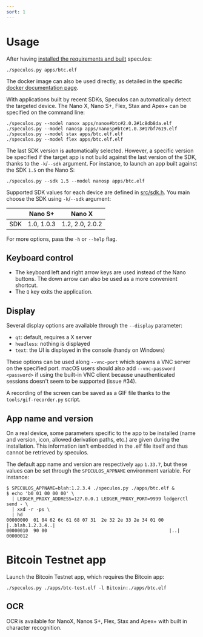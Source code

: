 ```yaml
---
sort: 1
---
```


# Usage

After having [installed the requirements and built](../installation/build.md) speculos:

```shell
./speculos.py apps/btc.elf
```

The docker image can also be used directly, as detailed in the specific [docker documentation page](docker.md).

With applications built by recent SDKs, Speculos can automatically detect the targeted device. The Nano X, Nano S+, Flex, Stax and Apex+ can be specified on the command line:

```shell
./speculos.py --model nanox apps/nanox#btc#2.0.2#1c8db8da.elf
./speculos.py --model nanosp apps/nanosp#btc#1.0.3#17bf7619.elf
./speculos.py --model stax apps/btc.elf.elf
./speculos.py --model flex apps/btc.elf.elf
```

The last SDK version is automatically selected. However, a specific version
be specified if the target app is not build against the last version of the SDK,
thanks to the `-k`/`--sdk` argument. For instance, to launch an app built
against the SDK `1.5` on the Nano S:

```shell
./speculos.py --sdk 1.5 --model nanosp apps/btc.elf
```

Supported SDK values for each device are defined in [src/sdk.h](https://github.com/LedgerHQ/speculos/blob/master/src/sdk.h).
You main choose the SDK using `-k`/`--sdk` argument:

|     | Nano S+    | Nano X          |
|-----|------------|-----------------|
| SDK | 1.0, 1.0.3 | 1.2, 2.0, 2.0.2 |

For more options, pass the `-h` or `--help` flag.

## Keyboard control

- The keyboard left and right arrow keys are used instead of the Nano buttons.
  The down arrow can also be used as a more convenient shortcut.
- The `Q` key exits the application.

## Display

Several display options are available through the `--display` parameter:

- `qt`: default, requires a X server
- `headless`: nothing is displayed
- `text`: the UI is displayed in the console (handy on Windows)

These options can be used along `--vnc-port` which spawns a VNC server on the
specified port. macOS users should also add `--vnc-password <password>` if using
the built-in VNC client because unauthenticated sessions doesn't seem to be
supported (issue #34).

A recording of the screen can be saved as a GIF file thanks to the
`tools/gif-recorder.py` script.

## App name and version

On a real device, some parameters specific to the app to be installed (name and
version, icon, allowed derivation paths, etc.) are given during the
installation. This information isn't embedded in the .elf file itself and thus
cannot be retrieved by speculos.

The default app name and version are respectively `app` `1.33.7`, but these
values can be set through the `SPECULOS_APPNAME` environment variable. For
instance:

```shell
$ SPECULOS_APPNAME=blah:1.2.3.4 ./speculos.py ./apps/btc.elf &
$ echo 'b0 01 00 00 00' \
  | LEDGER_PROXY_ADDRESS=127.0.0.1 LEDGER_PROXY_PORT=9999 ledgerctl send - \
  | xxd -r -ps \
  | hd
00000000  01 04 62 6c 61 68 07 31  2e 32 2e 33 2e 34 01 00  |..blah.1.2.3.4..|
00000010  90 00                                             |..|
00000012
```

# Bitcoin Testnet app

Launch the Bitcoin Testnet app, which requires the Bitcoin app:

```shell
./speculos.py ./apps/btc-test.elf -l Bitcoin:./apps/btc.elf
```

## OCR

OCR is available for NanoX, Nanos S+, Flex, Stax and Apex+ with built in character recognition.
